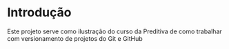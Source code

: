 # Introdução
Este projeto serve como ilustração do curso da Preditiva de como trabalhar com versionamento de projetos do Git e GitHub
